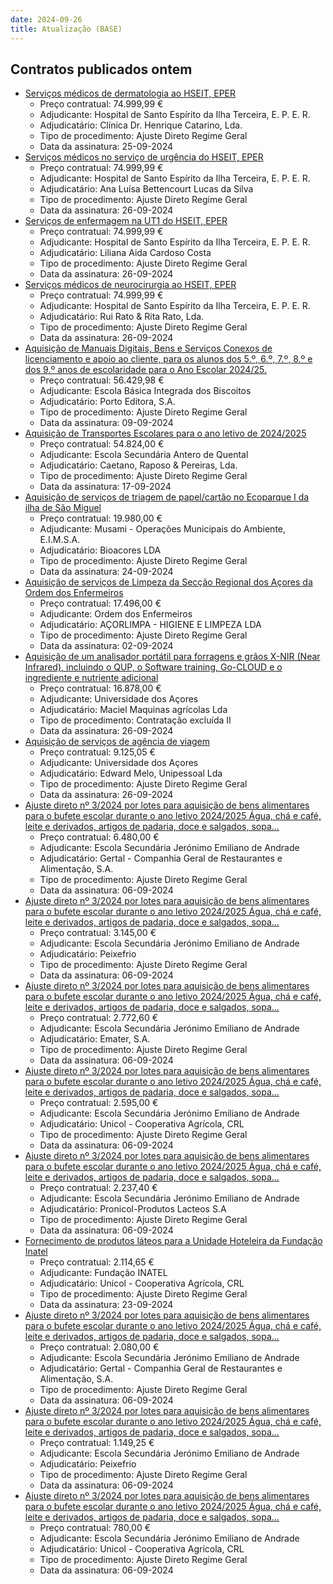 ```yaml
---
date: 2024-09-26
title: Atualização (BASE)
---
```

## Contratos publicados ontem

* [Serviços médicos de dermatologia ao HSEIT, EPER](https://www.base.gov.pt/Base4/pt/detalhe/?type=contratos&id=10939727)
  * Preço contratual: 74.999,99 €
  * Adjudicante: Hospital de Santo Espírito da Ilha Terceira, E. P. E. R.
  * Adjudicatário: Clínica Dr. Henrique Catarino, Lda.
  * Tipo de procedimento: Ajuste Direto Regime Geral
  * Data da assinatura: 25-09-2024
* [Serviços médicos no serviço de urgência do HSEIT, EPER](https://www.base.gov.pt/Base4/pt/detalhe/?type=contratos&id=10939730)
  * Preço contratual: 74.999,99 €
  * Adjudicante: Hospital de Santo Espírito da Ilha Terceira, E. P. E. R.
  * Adjudicatário: Ana Luísa Bettencourt Lucas da Silva
  * Tipo de procedimento: Ajuste Direto Regime Geral
  * Data da assinatura: 26-09-2024
* [Serviços de enfermagem na UT1 do HSEIT, EPER](https://www.base.gov.pt/Base4/pt/detalhe/?type=contratos&id=10938959)
  * Preço contratual: 74.999,99 €
  * Adjudicante: Hospital de Santo Espírito da Ilha Terceira, E. P. E. R.
  * Adjudicatário: Liliana Aida Cardoso Costa
  * Tipo de procedimento: Ajuste Direto Regime Geral
  * Data da assinatura: 26-09-2024
* [Serviços médicos de neurocirurgia ao HSEIT, EPER](https://www.base.gov.pt/Base4/pt/detalhe/?type=contratos&id=10939142)
  * Preço contratual: 74.999,99 €
  * Adjudicante: Hospital de Santo Espírito da Ilha Terceira, E. P. E. R.
  * Adjudicatário: Rui Rato & Rita Rato, Lda.
  * Tipo de procedimento: Ajuste Direto Regime Geral
  * Data da assinatura: 26-09-2024
* [Aquisição de Manuais Digitais, Bens e Serviços Conexos de licenciamento e apoio ao cliente, para os alunos dos 5.º, 6.º, 7.º, 8.º e dos 9.º anos de escolaridade para o Ano Escolar 2024/25.](https://www.base.gov.pt/Base4/pt/detalhe/?type=contratos&id=10938675)
  * Preço contratual: 56.429,98 €
  * Adjudicante: Escola Básica Integrada dos Biscoitos
  * Adjudicatário: Porto Editora, S.A.
  * Tipo de procedimento: Ajuste Direto Regime Geral
  * Data da assinatura: 09-09-2024
* [Aquisição de Transportes Escolares para o ano letivo de 2024/2025](https://www.base.gov.pt/Base4/pt/detalhe/?type=contratos&id=10938559)
  * Preço contratual: 54.824,00 €
  * Adjudicante: Escola Secundária Antero de Quental
  * Adjudicatário: Caetano, Raposo & Pereiras, Lda.
  * Tipo de procedimento: Ajuste Direto Regime Geral
  * Data da assinatura: 17-09-2024
* [Aquisição de serviços de triagem de papel/cartão no Ecoparque I da ilha de São Miguel](https://www.base.gov.pt/Base4/pt/detalhe/?type=contratos&id=10939665)
  * Preço contratual: 19.980,00 €
  * Adjudicante: Musami - Operações Municipais do Ambiente, E.I.M.S.A.
  * Adjudicatário: Bioacores LDA
  * Tipo de procedimento: Ajuste Direto Regime Geral
  * Data da assinatura: 24-09-2024
* [Aquisição de serviços de Limpeza da Secção Regional dos Açores da Ordem dos Enfermeiros](https://www.base.gov.pt/Base4/pt/detalhe/?type=contratos&id=10937969)
  * Preço contratual: 17.496,00 €
  * Adjudicante: Ordem dos Enfermeiros
  * Adjudicatário: AÇORLIMPA - HIGIENE E LIMPEZA LDA
  * Tipo de procedimento: Ajuste Direto Regime Geral
  * Data da assinatura: 02-09-2024
* [Aquisição de um analisador portátil para forragens e grãos X-NIR (Near Infrared),  incluindo o QUP, o Software training, Go-CLOUD e o ingrediente e nutriente adicional](https://www.base.gov.pt/Base4/pt/detalhe/?type=contratos&id=10939637)
  * Preço contratual: 16.878,00 €
  * Adjudicante: Universidade dos Açores
  * Adjudicatário: Maciel Maquinas agrícolas Lda
  * Tipo de procedimento: Contratação excluída II
  * Data da assinatura: 26-09-2024
* [Aquisição de serviços de agência de viagem](https://www.base.gov.pt/Base4/pt/detalhe/?type=contratos&id=10939346)
  * Preço contratual: 9.125,05 €
  * Adjudicante: Universidade dos Açores
  * Adjudicatário: Edward Melo, Unipessoal Lda
  * Tipo de procedimento: Ajuste Direto Regime Geral
  * Data da assinatura: 26-09-2024
* [Ajuste direto nº 3/2024 por lotes para aquisição de bens alimentares para o bufete escolar durante o ano letivo 2024/2025
Água, chá e café, leite e derivados, artigos de padaria, doce e salgados, sopa...](https://www.base.gov.pt/Base4/pt/detalhe/?type=contratos&id=10938974)
  * Preço contratual: 6.480,00 €
  * Adjudicante: Escola Secundária Jerónimo Emiliano de Andrade
  * Adjudicatário: Gertal - Companhia Geral de Restaurantes e Alimentação, S.A.
  * Tipo de procedimento: Ajuste Direto Regime Geral
  * Data da assinatura: 06-09-2024
* [Ajuste direto nº 3/2024 por lotes para aquisição de bens alimentares para o bufete escolar durante o ano letivo 2024/2025
Água, chá e café, leite e derivados, artigos de padaria, doce e salgados, sopa...](https://www.base.gov.pt/Base4/pt/detalhe/?type=contratos&id=10938892)
  * Preço contratual: 3.145,00 €
  * Adjudicante: Escola Secundária Jerónimo Emiliano de Andrade
  * Adjudicatário: Peixefrio
  * Tipo de procedimento: Ajuste Direto Regime Geral
  * Data da assinatura: 06-09-2024
* [Ajuste direto nº 3/2024 por lotes para aquisição de bens alimentares para o bufete escolar durante o ano letivo 2024/2025
Água, chá e café, leite e derivados, artigos de padaria, doce e salgados, sopa...](https://www.base.gov.pt/Base4/pt/detalhe/?type=contratos&id=10938945)
  * Preço contratual: 2.772,60 €
  * Adjudicante: Escola Secundária Jerónimo Emiliano de Andrade
  * Adjudicatário: Emater, S.A.
  * Tipo de procedimento: Ajuste Direto Regime Geral
  * Data da assinatura: 06-09-2024
* [Ajuste direto nº 3/2024 por lotes para aquisição de bens alimentares para o bufete escolar durante o ano letivo 2024/2025
Água, chá e café, leite e derivados, artigos de padaria, doce e salgados, sopa...](https://www.base.gov.pt/Base4/pt/detalhe/?type=contratos&id=10938961)
  * Preço contratual: 2.595,00 €
  * Adjudicante: Escola Secundária Jerónimo Emiliano de Andrade
  * Adjudicatário: Unicol - Cooperativa Agrícola, CRL
  * Tipo de procedimento: Ajuste Direto Regime Geral
  * Data da assinatura: 06-09-2024
* [Ajuste direto nº 3/2024 por lotes para aquisição de bens alimentares para o bufete escolar durante o ano letivo 2024/2025
Água, chá e café, leite e derivados, artigos de padaria, doce e salgados, sopa...](https://www.base.gov.pt/Base4/pt/detalhe/?type=contratos&id=10938933)
  * Preço contratual: 2.237,40 €
  * Adjudicante: Escola Secundária Jerónimo Emiliano de Andrade
  * Adjudicatário: Pronicol-Produtos Lacteos S.A
  * Tipo de procedimento: Ajuste Direto Regime Geral
  * Data da assinatura: 06-09-2024
* [Fornecimento de produtos láteos para a Unidade Hoteleira da Fundação Inatel](https://www.base.gov.pt/Base4/pt/detalhe/?type=contratos&id=10938398)
  * Preço contratual: 2.114,65 €
  * Adjudicante: Fundação INATEL
  * Adjudicatário: Unicol - Cooperativa Agrícola, CRL
  * Tipo de procedimento: Ajuste Direto Regime Geral
  * Data da assinatura: 23-09-2024
* [Ajuste direto nº 3/2024 por lotes para aquisição de bens alimentares para o bufete escolar durante o ano letivo 2024/2025
Água, chá e café, leite e derivados, artigos de padaria, doce e salgados, sopa...](https://www.base.gov.pt/Base4/pt/detalhe/?type=contratos&id=10938951)
  * Preço contratual: 2.080,00 €
  * Adjudicante: Escola Secundária Jerónimo Emiliano de Andrade
  * Adjudicatário: Gertal - Companhia Geral de Restaurantes e Alimentação, S.A.
  * Tipo de procedimento: Ajuste Direto Regime Geral
  * Data da assinatura: 06-09-2024
* [Ajuste direto nº 3/2024 por lotes para aquisição de bens alimentares para o bufete escolar durante o ano letivo 2024/2025
Água, chá e café, leite e derivados, artigos de padaria, doce e salgados, sopa...](https://www.base.gov.pt/Base4/pt/detalhe/?type=contratos&id=10938911)
  * Preço contratual: 1.149,25 €
  * Adjudicante: Escola Secundária Jerónimo Emiliano de Andrade
  * Adjudicatário: Peixefrio
  * Tipo de procedimento: Ajuste Direto Regime Geral
  * Data da assinatura: 06-09-2024
* [Ajuste direto nº 3/2024 por lotes para aquisição de bens alimentares para o bufete escolar durante o ano letivo 2024/2025
Água, chá e café, leite e derivados, artigos de padaria, doce e salgados, sopa...](https://www.base.gov.pt/Base4/pt/detalhe/?type=contratos&id=10938957)
  * Preço contratual: 780,00 €
  * Adjudicante: Escola Secundária Jerónimo Emiliano de Andrade
  * Adjudicatário: Unicol - Cooperativa Agrícola, CRL
  * Tipo de procedimento: Ajuste Direto Regime Geral
  * Data da assinatura: 06-09-2024

